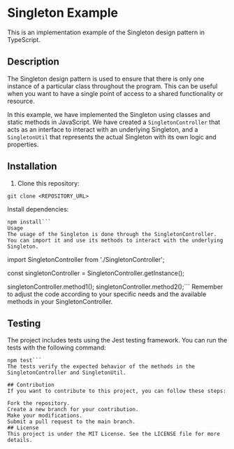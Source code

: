 # Singleton Example

This is an implementation example of the Singleton design pattern in TypeScript.

## Description

The Singleton design pattern is used to ensure that there is only one instance of a particular class throughout the program. This can be useful when you want to have a single point of access to a shared functionality or resource.

In this example, we have implemented the Singleton using classes and static methods in JavaScript. We have created a `SingletonController` that acts as an interface to interact with an underlying Singleton, and a `SingletonUtil` that represents the actual Singleton with its own logic and properties.

## Installation

1. Clone this repository:

```shell
git clone <REPOSITORY_URL>
```
Install dependencies:
```
npm install```
Usage
The usage of the Singleton is done through the SingletonController. You can import it and use its methods to interact with the underlying Singleton.

```
import SingletonController from './SingletonController';

const singletonController = SingletonController.getInstance();

singletonController.method1();
singletonController.method2();```
Remember to adjust the code according to your specific needs and the available methods in your SingletonController.

## Testing
The project includes tests using the Jest testing framework. You can run the tests with the following command:

```
npm test```
The tests verify the expected behavior of the methods in the SingletonController and SingletonUtil.

## Contribution
If you want to contribute to this project, you can follow these steps:

Fork the repository.
Create a new branch for your contribution.
Make your modifications.
Submit a pull request to the main branch.
## License
This project is under the MIT License. See the LICENSE file for more details.

